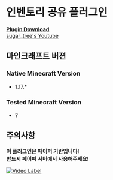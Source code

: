 # 인벤토리 공유 플러그인

[**Plugin Download**](https://github.com/the-sugar-tree/InventoryShare/releases/download/1.1/InventoryShare-1.1.jar)  
[sugar_tree's Youtube](https://www.youtube.com/channel/UCtqLK2FrJI9BNB0BI8-sWHA)

## 마인크래프트 버젼
### Native Minecraft Version
- 1.17.*
### Tested Minecraft Version
- ?

## 주의사항
**이 플러그인은 페이퍼 기반입니다!**   
**반드시 페이퍼 서버에서 사용해주세요!**

[![Video Label](http://img.youtube.com/vi/PI6eTCOs-x4/0.jpg)](https://www.youtube.com/watch?v=PI6eTCOs-x4)